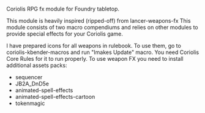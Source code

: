 Coriolis RPG fx module for Foundry tabletop.

This module is heavily inspired (ripped-off) from lancer-weapons-fx
This module consists of two macro compendiums and relies on other modules to provide special effects for your Coriolis game.

I have prepared icons for all weapons in rulebook. To use them, go to coriolis-kbender-macros and run "Imakes Update" macro.
You need Coriolis Core Rules for it to run properly.
To use weapon FX you need to install additional assets packs:
-	sequencer
-	JB2A_DnD5e
-	animated-spell-effects
-	animated-spell-effects-cartoon
-	tokenmagic


